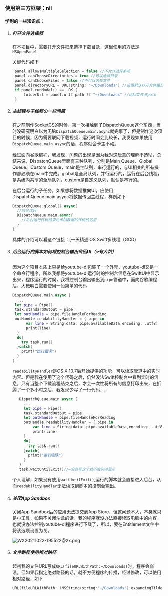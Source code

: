 ### 使用第三方框架：nil



#### 学到的一些知识点：

1. ##### 打开文件选择框

   在本项目中，需要打开文件框来选择下载目录，这里使用的方法是`NSOpenPanel`

   关键代码如下

   ``` swift
    panel.allowsMultipleSelection = false //不允许选择多项
    panel.canChooseDirectories = true //可以选择目录
    panel.canChooseFiles = false //不可以选择文件
    panel.directoryURL = URL(string: "~/Downloads") //设置默认打开文件路径为用户下载路径
    if panel.runModal() == .OK {
    	folderUrl = panel.url?.path ?? "~/Downloads" //返回文件夹path
    }
   ```

2. ##### 主线程与子线程の一些问题

   在之前制作SocketCS的时候，第一次接触到了DispatchQueue这个东西，当时没研究明白以为无脑`DispatchQueue.main.async`就完事了，但是制作这次项目的时候，因为需要联网下载视频，运行时间会比较长，我发现如果使用`DispatchQueue.main.async`的话，程序就会卡主不动。

   经过面向谷歌编程，我发现，问题的出现是因为我对这玩意的理解不透彻，总结来说，DispatchQueue里面有三种队列，分别是Main Queue、Global Queue、Custom Queue，main是主队列，串行运行的，与UI相关的所有操作都必须在main中完成。global是全局队列，并行运行的，运行在后台线程，是系统内共享的全局队列，custom是自定义队列，默认是串行的。

   在后台运行的子任务，如果想将数据推向UI，应使用DispatchQueue.main.async将数据传回主线程，样例如下

   ``` swift 
   DispatchQueue.global().async{
     //后台代码
     DispatchQueue.main.async{
       //后台运行代码结束后传回数据的代码放这里
     }
   }
   ```

   具体的介绍可以看这个链接：[一天精通iOS Swift多线程（GCD）

3. ##### 后台运行的脚本如何将控制台输出传回UI（⭐️有大坑）

   因为这个项目本质上只是给youtube-dl包装了一个外壳，youtube-dl又是一个命令行程序，所以我想将youtube-dl运行时的控制台信息在SwiftUI中显示出来，程序运行的时候，我将控制台输出输出到`pipe`管道中，面向谷歌编程后，大概明白需要使用一段简单的代码

   ``` swift
   DispatchQueue.main.async {
     ...
   	let pipe = Pipe()
   	task.standardOutput = pipe
   	let outHandle = pipe.fileHandleForReading
   	outHandle.readabilityHandler = { pipe in
         var line = String(data: pipe.availableData,encoding: .utf8)
         print(line)
     }
     do{
       try task.run()
     }catch{
       print("运行错误")
     }
   }
   
   ```

   `readabilityHandler`是OS X 10.7后开始提供的功能，可以读取管道中的实时内容。但是我在使用了这个代码之后，仍然没法Swift控制台中看到实时的信息，只有当整个下载流程结束之后，才会一次性将所有的信息打印出来，在折腾了一个多小时之后，我发现少写了一行代码……

   ``` swift
      DispatchQueue.main.async {
        ...
      	let pipe = Pipe()
      	task.standardOutput = pipe
      	let outHandle = pipe.fileHandleForReading
      	outHandle.readabilityHandler = { pipe in
            var line = String(data: pipe.availableData,encoding: .utf8)
            print(line)
        }
        do{
          try task.run()
        }catch{
          print("运行错误")
        }
      }
      task.waitUntilExit()//←没有写这个就不会实时显示
   ```
   个人理解，如果没有使用`waitUntilExit()`,运行的脚本就会直接进入后台，从而`readabilityHandler`无法读取到脚本的控制台输出。
   
4. ##### 关闭App Sandbox

   关闭App Sandbox后的应用无法提交到App Store，但这问题不大，本身就只是小工具，如果不关闭沙盒的话，我的程序就没办法直接读取电脑中的内容，也就没办法控制youtube-dl程序进行下载了，所以，要在Entitlement文件中将该选项设置为关。

   ![WX20211022-195522@2x.png](https://i.loli.net/2021/10/22/movBkhwQNiSjb8O.png)

5. ##### 文件路径使用相对路径

   起初我的文件URL写成`URL(fileURLWithPath:~/Downloads)`时，程序会崩溃，但如果我指定绝对路径的话，就不方便程序的传播，经过修改，可以使用相对路径，如下

   ``` swift
   URL(fileURLWithPath: (NSString(string:"~/Downloads").expandingTildeInPath))
   ```

   
